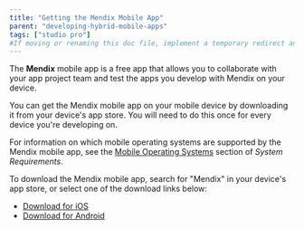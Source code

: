 ```yaml
---
title: "Getting the Mendix Mobile App"
parent: "developing-hybrid-mobile-apps"
tags: ["studio pro"]
#If moving or renaming this doc file, implement a temporary redirect and let the respective team know they should update the URL in the product. See Mapping to Products for more details.
---
```


The **Mendix** mobile app is a free app that allows you to collaborate with your app project team and test the apps you develop with Mendix on your device.

You can get the Mendix mobile app on your mobile device by downloading it from your device's app store. You will need to do this once for every device you're developing on.

For information on which mobile operating systems are supported by the Mendix mobile app, see the [Mobile Operating Systems](system-requirements#mobileos) section of *System Requirements*.

To download the Mendix mobile app, search for "Mendix" in your device's app store, or select one of the download links below:

* [Download for iOS](https://itunes.apple.com/app/mendix/id458058946?mt=8)
* [Download for Android](https://play.google.com/store/apps/details?id=com.mendix.SprintrMobile)
